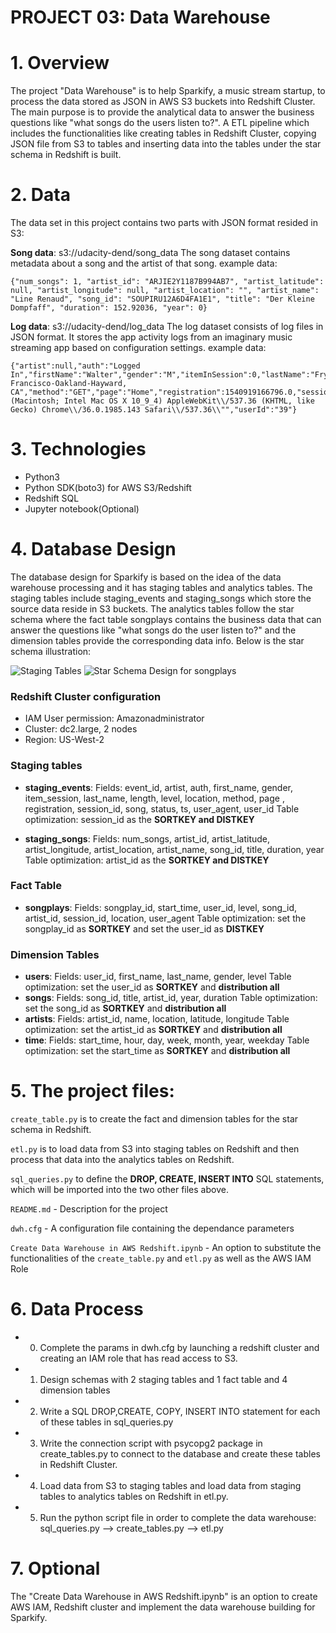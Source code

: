 # PROJECT 03: Data Warehouse

# 1. Overview

The project "Data Warehouse" is to help Sparkify, a music stream startup, to process the data stored as JSON in AWS S3 buckets into Redshift Cluster. The main purpose is to provide the analytical data to answer the business questions like "what songs do the users listen to?". A ETL pipeline which includes the functionalities like creating tables in Redshift Cluster, copying JSON file from S3 to tables and inserting data into the tables under the star schema in Redshift is built.

# 2. Data
The data set in this project contains two parts with JSON format resided in S3:

**Song data**: s3://udacity-dend/song_data
The song dataset contains metadata about a song and the artist of that song. 
example data:
```
{"num_songs": 1, "artist_id": "ARJIE2Y1187B994AB7", "artist_latitude": null, "artist_longitude": null, "artist_location": "", "artist_name": "Line Renaud", "song_id": "SOUPIRU12A6D4FA1E1", "title": "Der Kleine Dompfaff", "duration": 152.92036, "year": 0}
```

**Log data**: s3://udacity-dend/log_data
The log dataset consists of log files in JSON format. It stores the app activity logs from an imaginary music streaming app based on configuration settings.
example data:
```
{"artist":null,"auth":"Logged In","firstName":"Walter","gender":"M","itemInSession":0,"lastName":"Frye","length":null,"level":"free","location":"San Francisco-Oakland-Hayward, CA","method":"GET","page":"Home","registration":1540919166796.0,"sessionId":38,"song":null,"status":200,"ts":1541105830796,"userAgent":"\\"Mozilla\\/5.0 (Macintosh; Intel Mac OS X 10_9_4) AppleWebKit\\/537.36 (KHTML, like Gecko) Chrome\\/36.0.1985.143 Safari\\/537.36\\"","userId":"39"}
```


# 3. Technologies
- Python3
- Python SDK(boto3) for AWS S3/Redshift
- Redshift SQL
- Jupyter notebook(Optional)

# 4. Database Design
The database design for Sparkify is based on the idea of the data warehouse processing and it has staging tables and analytics tables. The staging tables include staging_events and staging_songs which store the source data reside in S3 buckets. The analytics tables follow the star schema where the fact table songplays contains the business data that can answer the questions like "what songs do the user listen to?" and the dimension tables provide the corresponding data info. Below is the star schema illustration:

![Staging Tables](https://github.com/klay-liu/Project03-Data-Warehouse-On-AWS/blob/master/Staging%20Tables.jpeg)
![Star Schema Design for songplays](https://github.com/klay-liu/Project03-Data-Warehouse-On-AWS/blob/master/Star%20Schema%20Design%20for%20songplays.jpeg)


### Redshift Cluster configuration
- IAM User permission: Amazonadministrator
- Cluster: dc2.large, 2 nodes
- Region: US-West-2

### Staging tables

- **staging_events**: 
Fields: event_id, artist, auth, first_name, gender, item_session, last_name, length, level, location, method, page , registration, session_id, song, status, ts, user_agent, user_id
Table optimization: session_id as the **SORTKEY and DISTKEY**

- **staging_songs**: 
Fields: num_songs, artist_id, artist_latitude, artist_longitude, artist_location, artist_name, song_id, title, duration, year
Table optimization: artist_id as the **SORTKEY and DISTKEY**

### Fact Table

- **songplays**: 
Fields: songplay_id, start_time, user_id, level, song_id, artist_id, session_id, location, user_agent
Table optimization: set the songplay_id as **SORTKEY** and set the user_id as **DISTKEY**

### Dimension Tables

- **users**: 
Fields: user_id, first_name, last_name, gender, level
Table optimization: set the user_id as **SORTKEY** and **distribution all**
- **songs**: 
Fields: song_id, title, artist_id, year, duration
Table optimization: set the song_id as **SORTKEY** and **distribution all**
- **artists**: 
Fields: artist_id, name, location, latitude, longitude
Table optimization: set the artist_id as **SORTKEY** and **distribution all**
- **time**: 
Fields: start_time, hour, day, week, month, year, weekday
Table optimization: set the start_time as **SORTKEY** and **distribution all**

# 5. The project files:

`create_table.py` is to create the fact and dimension tables for the star schema in Redshift.

`etl.py` is to load data from S3 into staging tables on Redshift and then process that data into the analytics tables on Redshift.

`sql_queries.py` to define the **DROP, CREATE, INSERT INTO** SQL statements, which will be imported into the two other files above.

`README.md`  - Description for the project

`dwh.cfg` - A configuration file containing the dependance parameters

`Create Data Warehouse in AWS Redshift.ipynb` - An option to substitute the functionalities of the `create_table.py` and `etl.py` as well as the AWS IAM Role

# 6. Data Process
- 0. Complete the params in dwh.cfg by launching a redshift cluster and creating an IAM role that has read access to S3.
- 1. Design schemas with 2 staging tables and 1 fact table and 4 dimension tables
- 2. Write a SQL DROP,CREATE, COPY, INSERT INTO statement for each of these tables in sql_queries.py
- 3. Write the connection script with psycopg2 package in create_tables.py to connect to the database and create these tables in Redshift Cluster.
- 4. Load data from S3 to staging tables and load data from staging tables to analytics tables on Redshift in etl.py.
- 5. Run the python script file in order to complete the data warehouse: sql_queries.py --> create_tables.py --> etl.py

# 7. Optional
The "Create Data Warehouse in AWS Redshift.ipynb" is an option to create AWS IAM, Redshift cluster and implement the data warehouse building for Sparkify.
